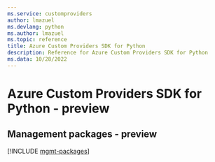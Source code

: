 ```yaml
---
ms.service: customproviders
author: lmazuel
ms.devlang: python
ms.author: lmazuel
ms.topic: reference
title: Azure Custom Providers SDK for Python
description: Reference for Azure Custom Providers SDK for Python
ms.data: 10/28/2022
---
```

# Azure Custom Providers SDK for Python - preview

## Management packages - preview
[!INCLUDE [mgmt-packages](custom-providers-mgmt-index.md)]